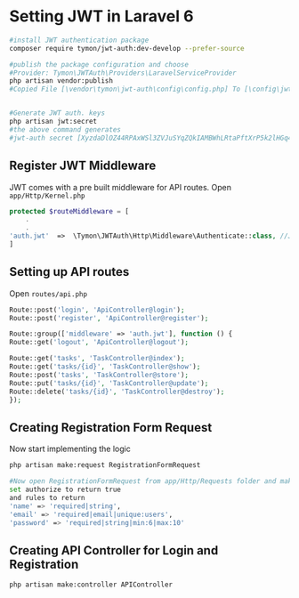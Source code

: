 # Setting JWT in Laravel 6
```bash
#install JWT authentication package
composer require tymon/jwt-auth:dev-develop --prefer-source

#publish the package configuration and choose
#Provider: Tymon\JWTAuth\Providers\LaravelServiceProvider
php artisan vendor:publish
#Copied File [\vendor\tymon\jwt-auth\config\config.php] To [\config\jwt.php]


#Generate JWT auth. keys
php artisan jwt:secret
#the above command generates
#jwt-auth secret [XyzdaDlOZ44RPAxWSl3ZVJuSYqZQkIAMBWhLRtaPftXrP5k2lHGq4QeiG11Q92S] set successfully.

```

## Register JWT Middleware
JWT comes with a pre built middleware for API routes.
Open `app/Http/Kernel.php`
```php
protected $routeMiddleware = [
    .
    .
'auth.jwt'  =>  \Tymon\JWTAuth\Http\Middleware\Authenticate::class, //JWT middleware   
]
```
## Setting up API routes
Open `routes/api.php`
```php
Route::post('login', 'ApiController@login');
Route::post('register', 'ApiController@register');

Route::group(['middleware' => 'auth.jwt'], function () {
Route::get('logout', 'ApiController@logout');

Route::get('tasks', 'TaskController@index');
Route::get('tasks/{id}', 'TaskController@show');
Route::post('tasks', 'TaskController@store');
Route::put('tasks/{id}', 'TaskController@update');
Route::delete('tasks/{id}', 'TaskController@destroy');
});
```

## Creating Registration Form Request
Now start implementing the logic
```bash
php artisan make:request RegistrationFormRequest

#Now open RegistrationFormRequest from app/Http/Requests folder and make the changes as follows:-
set authorize to return true
and rules to return 
'name' => 'required|string',
'email' => 'required|email|unique:users',
'password' => 'required|string|min:6|max:10'
```

## Creating API Controller for Login and Registration

```bash
php artisan make:controller APIController
```
